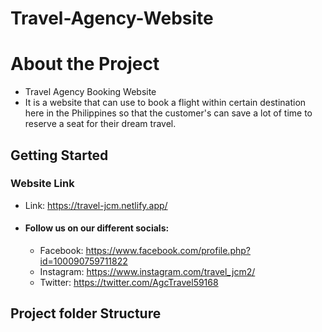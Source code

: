 # Travel-Agency-Website

# About the Project

  - Travel Agency Booking Website
  - It is a website that can use to book a flight within certain destination here in the Philippines so that the customer's can save a
   lot of time to reserve a seat for their dream travel.

<!---Getting Started-->
## Getting Started
 
### Website Link
 - Link: https://travel-jcm.netlify.app/
 - #### Follow us on our different socials:
     - Facebook: https://www.facebook.com/profile.php?id=100090759711822
     - Instagram: https://www.instagram.com/travel_jcm2/
     - Twitter: https://twitter.com/AgcTravel59168


## Project folder Structure
 
 
